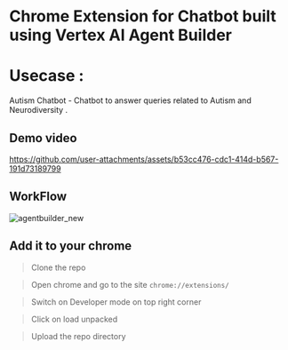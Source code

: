 # Chrome Extension for Chatbot built using Vertex AI Agent Builder

# Usecase :

Autism Chatbot - Chatbot to answer queries related to Autism and Neurodiversity .

## Demo video

https://github.com/user-attachments/assets/b53cc476-cdc1-414d-b567-191d73189799

## WorkFlow

![agentbuilder_new](https://github.com/user-attachments/assets/136082ca-45ad-4bfb-ab92-bcb910b56d42)


## Add it to your chrome

> Clone the repo


 >Open chrome and go to the site `chrome://extensions/`

 > Switch on Developer mode on top right corner

 > Click on load unpacked

 > Upload the repo directory
